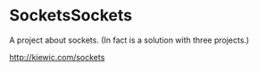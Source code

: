 SocketsSockets
==============

A project about sockets. (In fact is a solution with three projects.)

http://kiewic.com/sockets
